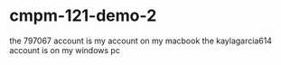 # cmpm-121-demo-2

the 797067 account is my account on my macbook
the kaylagarcia614 account is on my windows pc
